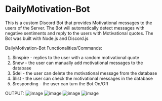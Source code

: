 # DailyMotivation-Bot

This is a custom Discord Bot that provides Motivational messages to the users of the Server.
The Bot will automatically detect messages with negative sentiments and reply to the users with Motivational quotes.
The Bot was built with Node.js and Discord.js

DailyMotivation-Bot Functionalities/Commands:
1. $inspire - replies to the user with a random motivational quote
2. $new - the user can manually add motivational messages to the database
3. $del - the user can delete the motivational message from the database
4. $list - the user can check the motivational messages in the database
5. $responding - the user can turn the Bot On/Off

OUTPUT:
![image](https://user-images.githubusercontent.com/99265509/156898548-84ca90e8-a94b-4143-af15-4dd3b946f6bb.png)
![image](https://user-images.githubusercontent.com/99265509/156898558-92bb5dfc-1816-4a2f-837e-813ccee109ed.png)
![image](https://user-images.githubusercontent.com/99265509/156898570-e60a34f0-c9c0-44b4-804e-20981c8f1422.png)
![image](https://user-images.githubusercontent.com/99265509/156898576-6e096019-dc03-4a06-bda9-d84d6cf5d3e1.png)

